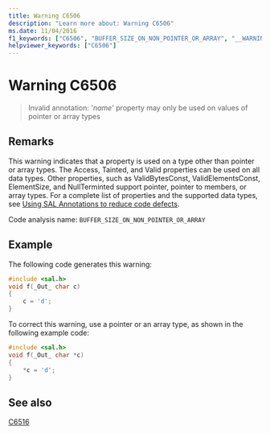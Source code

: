 ```yaml
---
title: Warning C6506
description: "Learn more about: Warning C6506"
ms.date: 11/04/2016
f1_keywords: ["C6506", "BUFFER_SIZE_ON_NON_POINTER_OR_ARRAY", "__WARNING_BUFFER_SIZE_ON_NON_POINTER_OR_ARRAY"]
helpviewer_keywords: ["C6506"]
---
```

# Warning C6506

> Invalid annotation: '*name*' property may only be used on values of pointer or array types

## Remarks

This warning indicates that a property is used on a type other than pointer or array types. The Access, Tainted, and Valid properties can be used on all data types. Other properties, such as ValidBytesConst, ValidElementsConst, ElementSize, and NullTerminted support pointer, pointer to members, or array types. For a complete list of properties and the supported data types, see [Using SAL Annotations to reduce code defects](using-sal-annotations-to-reduce-c-cpp-code-defects.md).

Code analysis name: `BUFFER_SIZE_ON_NON_POINTER_OR_ARRAY`

## Example

The following code generates this warning:

```cpp
#include <sal.h>
void f(_Out_ char c)
{
    c = 'd';
}
```

To correct this warning, use a pointer or an array type, as shown in the following example code:

```cpp
#include <sal.h>
void f(_Out_ char *c)
{
    *c = 'd';
}
```

## See also

[C6516](../code-quality/c6516.md)

